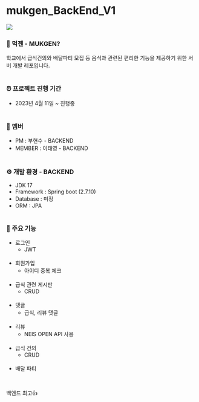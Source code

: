 # mukgen_BackEnd_V1

<img src="https://user-images.githubusercontent.com/101314072/232758881-d879feda-9711-46d5-9da9-4dd1faeac641.png"/></a>

### 🍊 먹젠 - MUKGEN?
학교에서 급식건의와 배달파티 모집 등 음식과 관련된 편리한 기능을 제공하기 위한 서버 개발 레포입니다.
#
### ⏰ 프로젝트 진행 기간
* 2023년 4월 11일 ~ 진행중
#
### 🎃 멤버
* PM : 부현수 - BACKEND
* MEMBER : 이태영 - BACKEND
#
### ⚙️ 개발 환경 - BACKEND
* JDK 17
* Framework : Spring boot (2.7.10)
* Database : 미정
* ORM : JPA
#
### 📌 주요 기능
* 로그인
  * JWT 
  <br>
* 회원가입
  * 아이디 중복 체크
  <br>
* 급식 관련 게시판 
  * CRUD 
  <br>
* 댓글
  * 급식, 리뷰 댓글 
  <br>
* 리뷰
  * NEIS OPEN API 사용 
  <br>
* 급식 건의
  * CRUD 
  <br>
* 배달 파티 
<br>


백엔드 최고👍
